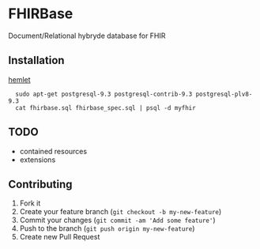 # FHIRBase

Document/Relational hybryde database for FHIR

## Installation

[hemlet](doc/hemlet.png)

```
  sudo apt-get postgresql-9.3 postgresql-contrib-9.3 postgresql-plv8-9.3
  cat fhirbase.sql fhirbase_spec.sql | psql -d myfhir
```

## TODO

* contained resources
* extensions

## Contributing

1. Fork it
2. Create your feature branch (`git checkout -b my-new-feature`)
3. Commit your changes (`git commit -am 'Add some feature'`)
4. Push to the branch (`git push origin my-new-feature`)
5. Create new Pull Request
